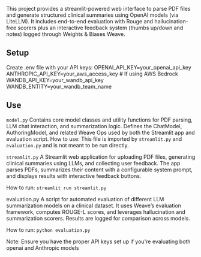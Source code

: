 This project provides a streamlit-powered web interface to parse PDF files and generate structured clinical summaries using OpenAI models (via LiteLLM). It includes end-to-end evaluation with Rouge and hallucination-free scorers plus an interactive feedback system (thumbs up/down and notes) logged through Weights & Biases Weave.

## Setup
Create .env file with your API keys:
OPENAI_API_KEY=your_openai_api_key
ANTHROPIC_API_KEY=your_aws_access_key  # If using AWS Bedrock
WANDB_API_KEY=your_wandb_api_key 
WANDB_ENTITY=your_wandb_team_name

## Use

`model.py`
Contains core model classes and utility functions for PDF parsing, LLM chat interaction, and summarization logic. Defines the ChatModel, AuthoringModel, and related Weave Ops used by both the Streamlit app and evaluation script.
How to use:
This file is imported by `streamlit.py` and `evaluation.py` and is not meant to be run directly.

`streamlit.py`
A Streamlit web application for uploading PDF files, generating clinical summaries using LLMs, and collecting user feedback. The app parses PDFs, summarizes their content with a configurable system prompt, and displays results with interactive feedback buttons.

How to run:
`streamlit run streamlit.py`

evaluation.py
A script for automated evaluation of different LLM summarization models on a clinical dataset. It uses Weave’s evaluation framework, computes ROUGE-L scores, and leverages hallucination and summarization scorers. Results are logged for comparison across models.

How to run:
`python evaluation.py`

Note: Ensure you have the proper API keys set up if you're evaluating both openai and Anthropic models